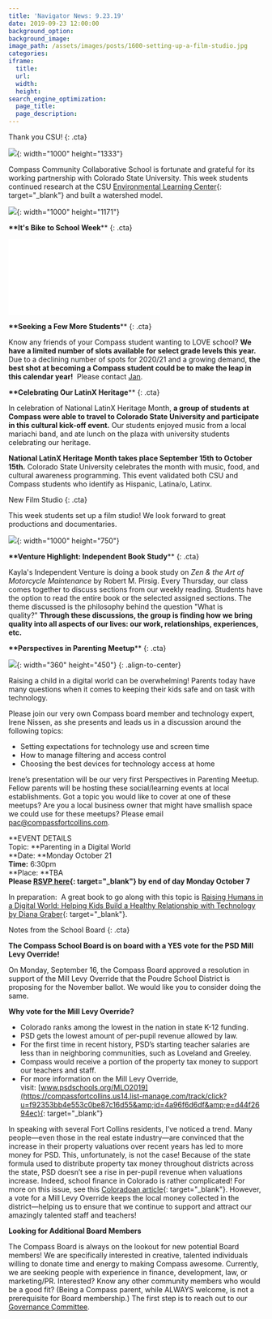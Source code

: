```yaml
---
title: 'Navigator News: 9.23.19'
date: 2019-09-23 12:00:00
background_option:
background_image:
image_path: /assets/images/posts/1600-setting-up-a-film-studio.jpg
categories:
iframe:
  title:
  url:
  width:
  height:
search_engine_optimization:
  page_title:
  page_description:
---
```


Thank you CSU\!
{: .cta}

![](/assets/images/1000-seminar-with-environmental-learning-center.jpg){: width="1000" height="1333"}

Compass Community Collaborative School is fortunate and grateful for its working partnership with Colorado State University. This week students continued research at the CSU [Environmental Learning Center](https://www.csuelc.org){: target="_blank"} and built a watershed model.

![](/assets/images/1000-watershed-model-with-csu-environmental-learning-center.jpg){: width="1000" height="1171"}

**\*\*It's Bike to School Week**\*\*
{: .cta}

![](/assets/images/compass-bike-to-school-week-poster.pdf)

**\*\*Seeking a Few More Students**\*\*
{: .cta}

Know any friends of your Compass student wanting to LOVE school?&nbsp;**We have a limited number of slots available for select grade levels this year.**&nbsp; Due to a declining number of spots for 2020/21 and a growing demand,&nbsp;**the best shot at becoming a Compass student could be to make the leap in this calendar year\!**&nbsp; Please contact [Jan](mailto:jan@compassfortcollins.org).

**\*\*Celebrating Our LatinX Heritage**\*\*
{: .cta}

In celebration of National LatinX Heritage Month,&nbsp;**a group of students at Compass were able to travel to Colorado State University and participate in this cultural kick-off event.**&nbsp;Our students enjoyed music from a local mariachi band, and ate lunch on the plaza with university students celebrating our heritage.

**National LatinX Heritage Month takes place September 15th to October 15th.**&nbsp;Colorado State University celebrates the month with music, food, and cultural awareness programming. This event validated both CSU and Compass students who identify as Hispanic, Latina/o, Latinx.

New Film Studio
{: .cta}

This week students set up a film studio\! We look forward to great productions and documentaries.

![](/assets/images/1000-setting-up-a-film-studio.jpg){: width="1000" height="750"}

**\*\*Venture Highlight: Independent Book Study**\*\*
{: .cta}

Kayla's Independent Venture is doing a book study on&nbsp;*Zen & the Art of Motorcycle Maintenance*&nbsp;by Robert M. Pirsig. Every Thursday, our class comes together to discuss sections from our weekly reading. Students have the option to read the entire book or the selected assigned sections. The theme discussed is the philosophy behind the question "What is quality?"&nbsp;**Through these discussions, the group is finding how we bring quality into all aspects of our lives: our work, relationships, experiences, etc.**

**\*\*Perspectives in Parenting Meetup**\*\*
{: .cta}

![](/assets/images/af949c1a7ff50b4d1e493c03d3c16fd3.png){: width="360" height="450"}
{: .align-to-center}

Raising a child in a digital world can be overwhelming\! Parents today have many questions when it comes to keeping their kids safe and on task with technology.

Please join our very own Compass board member and technology expert, Irene Nissen, as she presents and leads us in a discussion around the following topics:

* Setting expectations for technology use and screen time
* How to manage filtering and access control
* Choosing the best devices for technology access at home

Irene’s presentation will be our very first Perspectives in Parenting Meetup. Fellow parents will be hosting these social/learning events at local establishments. Got a topic you would like to cover at one of these meetups? Are you a local business owner that might have smallish space we could use for these meetups? Please email pac@compassfortcollins.com.&nbsp;

**EVENT DETAILS<br>Topic:&nbsp;**Parenting in a Digital World<br>**Date:&nbsp;**Monday October 21<br>**Time:**&nbsp;6:30pm<br>**Place:&nbsp;**TBA<br>**Please&nbsp;[RSVP here](https://compassfortcollins.us14.list-manage.com/track/click?u=f92353bb4e553c0be87c16d55&amp;id=f477622bd6&amp;e=d44f2694ec){: target="_blank"}&nbsp;by end of day Monday October 7**

In preparation:&nbsp; A great book to go along with this topic is&nbsp;[Raising Humans in a Digital World: Helping Kids Build a Healthy Relationship with Technology by Diana Graber](https://compassfortcollins.us14.list-manage.com/track/click?u=f92353bb4e553c0be87c16d55&amp;id=13ae02ca89&amp;e=d44f2694ec){: target="_blank"}.

Notes from the School Board
{: .cta}

**The Compass School Board is on board with a YES vote for the PSD Mill Levy Override\!**

On Monday, September 16, the Compass Board approved a resolution in support of the Mill Levy Override that the Poudre School District is proposing for the November ballot. We would like you to consider doing the same.

**Why vote for the Mill Levy Override?**

* Colorado ranks among the lowest in the nation in state K-12 funding.
* PSD gets the lowest amount of per-pupil revenue allowed by law.&nbsp;
* For the first time in recent history, PSD’s starting teacher salaries are less than in neighboring communities, such as Loveland and Greeley.
* Compass would receive a portion of the property tax money to support our teachers and staff.
* For more information on the Mill Levy Override, visit:&nbsp;[www.psdschools.org/MLO2019](https://compassfortcollins.us14.list-manage.com/track/click?u=f92353bb4e553c0be87c16d55&amp;id=4a96f6d6df&amp;e=d44f2694ec){: target="_blank"}

In speaking with several Fort Collins residents, I’ve noticed a trend. Many people—even those in the real estate industry—are convinced that the increase in their property valuations over recent years has led to more money for PSD. This, unfortunately, is not the case\! Because of the state formula used to distribute property tax money throughout districts across the state, PSD doesn’t see a rise in per-pupil revenue when valuations increase. Indeed, school finance in Colorado is rather complicated\! For more on this issue, see this&nbsp;[Coloradoan article](https://compassfortcollins.us14.list-manage.com/track/click?u=f92353bb4e553c0be87c16d55&amp;id=c5ad12041d&amp;e=d44f2694ec){: target="_blank"}. However, a vote for a Mill Levy Override keeps the local money collected in the district—helping us to ensure that we continue to support and attract our amazingly talented staff and teachers\!

**Looking for Additional Board Members**

The Compass Board is always on the lookout for new potential Board members\! We are specifically interested in creative, talented individuals willing to donate time and energy to making Compass awesome. Currently, we are seeking people with experience in finance, development, law, or marketing/PR. Interested? Know any other community members who would be a good fit? (Being a Compass parent, while ALWAYS welcome, is not a prerequisite for Board membership.) The first step is to reach out to our [Governance Committee](mailto:gina@compassfortcollins.org).